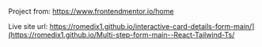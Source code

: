 Project from: https://www.frontendmentor.io/home

Live site url: [https://romedix1.github.io/interactive-card-details-form-main/](https://romedix1.github.io/Multi-step-form-main--React-Tailwind-Ts/
](https://romedix1.github.io/Multi-step-form-main--React-Tailwind-Ts/)
